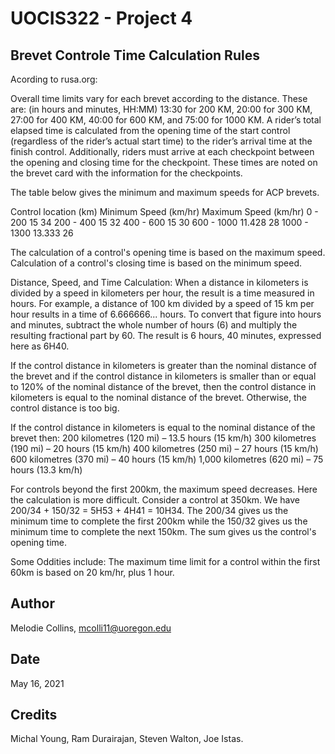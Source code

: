 # UOCIS322 - Project 4 #

## Brevet Controle Time Calculation Rules

Acording to rusa.org:

Overall time limits vary for each brevet according to the distance. 
These are: (in hours and minutes, HH:MM) 13:30 for 200 KM, 20:00 for 300 KM, 
27:00 for 400 KM, 40:00 for 600 KM, and 75:00 for 1000 KM. A rider’s total elapsed 
time is calculated from the opening time of the start control (regardless of the rider’s
actual start time) to the rider’s arrival time at the finish control. Additionally, 
riders must arrive at each checkpoint between the opening and closing time for the 
checkpoint. These times are noted on the brevet card with the information for the 
checkpoints.

The table below gives the minimum and maximum speeds for ACP brevets.


Control location (km)	Minimum Speed (km/hr)	Maximum Speed (km/hr)
0 - 200                 15	                    34
200 - 400	            15	                    32
400 - 600	            15	                    30
600 - 1000	            11.428	                28
1000 - 1300	            13.333	                26


The calculation of a control's opening time is based on the maximum speed. Calculation of a control's closing time is based on the minimum speed.


Distance, Speed, and Time Calculation:
When a distance in kilometers is divided by a speed in kilometers per hour, the result is a time measured in hours. For example, a distance of 100 km divided by a speed of 15 km per hour results in a time of 6.666666... hours. To convert that figure into hours and minutes, subtract the whole number of hours (6) and multiply the resulting fractional part by 60. The result is 6 hours, 40 minutes, expressed here as 6H40.

If the control distance in kilometers is greater than the nominal distance of the brevet and if the control distance in kilometers is smaller than or equal to 120% of the nominal distance of the brevet, then the control distance in kilometers is equal to the nominal distance of the brevet. Otherwise, the control distance is too big.
      
If the control distance in kilometers is equal to the nominal distance of the brevet then:
200 kilometres (120 mi) – 13.5 hours (15 km/h)
300 kilometres (190 mi) – 20 hours (15 km/h)
400 kilometres (250 mi) – 27 hours (15 km/h)
600 kilometres (370 mi) – 40 hours (15 km/h)
1,000 kilometres (620 mi) – 75 hours (13.3 km/h)

For controls beyond the first 200km, the maximum speed decreases. Here the calculation is more difficult. Consider a control at 350km. We have 200/34 + 150/32 = 5H53 + 4H41 = 10H34. The 200/34 gives us the minimum time to complete the first 200km while the 150/32 gives us the minimum time to complete the next 150km. The sum gives us the control's opening time.


Some Oddities include: 
The maximum time limit for a control within the first 60km is based on 20 km/hr, plus 1 hour.


## Author

Melodie Collins, mcolli11@uoregon.edu

## Date

May 16, 2021


## Credits

Michal Young, Ram Durairajan, Steven Walton, Joe Istas.

